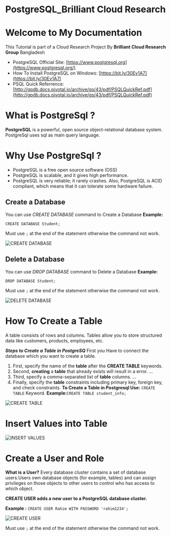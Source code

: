 
# PostgreSQL_Brilliant Cloud Research

# Welcome to My Documentation
This Tutorial is part of a  Cloud Research Project By **Brilliant Cloud Research Group** Bangladesh 
* PostgreSQL Official Site: [https://www.postgresql.org](https://www.postgresql.org/)
* How To Install PostgreSQL on Windows: [https://bit.ly/30Ev1A7](https://bit.ly/30Ev1A7)
* PSQL Quick Referrence: [http://gpdb.docs.pivotal.io/archive/gs/43/pdf/PSQLQuickRef.pdf](http://gpdb.docs.pivotal.io/archive/gs/43/pdf/PSQLQuickRef.pdf)

# What is PostgreSql ?
**PostgreSQL** is a powerful, open source object-relational database system. PostgreSql uses sql as main query language.
# Why Use PostgreSql ?
* PostgreSQL is a free open source software (OSS) 
* PostgreSQL is scalable, and it gives high performance.
* PostgreSQL is very reliable; it rarely crashes. Also, PostgreSQL is ACID  
compliant, which means that it can tolerate some hardware failure. 

## Create a Database
You can use *CREATE DATABASE* command to Create a Database
**Example:**
```
CREATE DATABASE Student;
```
Must use `;` at the end of the statement otherwise the command not work.

![CREATE DATABASE](https://i.ibb.co/9tz2tQB/CREATE-DATABASE.png)

## Delete a Database
You can use *DROP DATABASE* command to Delete a Database
**Example:**
```
DROP DATABASE Student;
```
Must use `;` at the end of the statement otherwise the command not work.

![DELETE DATABASE](https://i.ibb.co/Z11S0Fg/DELETE-DATABASE.png)
# How To Create a Table
A table consists of rows and columns. Tables allow you to store structured data like customers, products, employees, etc.

***Steps to Create a Table in PostgreSQ***
First you Have to connect the database which you want to create a table.
1.  First, specify the name of the **table** after the **CREATE TABLE** keywords.
2.  Second, **creating** a **table** that already exists will result in a error. ...
3.  Third, specify a comma-separated list of **table** columns. ...
4.  Finally, specify the **table** constraints including primary key, foreign key, and check constraints.
**To Create a Table in Postgresql Use:** ``CREATE TABLE`` Keyword. **Example:**``CREATE TABLE student_info;``

![CREATE TABLE](https://i.ibb.co/5sGjXdC/TABLE-CREATE.png)
# Insert Values into Table
![INSERT VALUES](https://i.ibb.co/2qQGndZ/insert.png)
# Create a User and Role
**What is a User?**
Every database cluster contains a set of database users.Users own database objects (for example, tables) and can assign privileges on those objects to other users to control who has access to which object.

**CREATE USER adds a new user to a PostgreSQL database cluster.**

**Example :** ```CREATE USER Rahim WITH PASSWORD 'rahim1234';```

![CREATE USER](https://i.ibb.co/NYDjQgt/CREATE-USER.png)

Must use `;` at the end of the statement otherwise the command not work.

